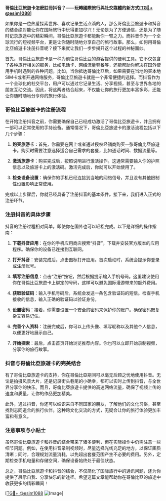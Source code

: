 **哥倫比亞旅遊卡怎麽註冊抖音？——玩轉國際旅行與社交媒體的新方式[[TG💪+ @esim1088](https://t.me/s/esim1088)]**

如果你是一位热爱探索世界、喜欢记录生活点滴的人，那么哥倫比亞旅遊卡和抖音的结合绝对能让你在国际旅行中玩得更加尽兴！无论是为了方便通信，还是为了随时记录旅途中的精彩瞬间，哥倫比亞旅遊卡都能助你一臂之力。而抖音作为一个全球流行的短视频平台，更是让你随时随地分享自己的旅行故事。那么，如何用哥倫比亞旅遊卡注册抖音呢？接下来就让我们一步步揭开这个过程的神秘面纱。

首先，哥倫比亞旅遊卡是一种为前往哥倫比亞的游客提供的便利工具。它不仅包含了各种旅行相关的服务，比如电话卡、网络流量套餐等，还能帮助你解决在国外使用手机时遇到的各种问题。比如，当你抵达哥倫比亞后，如果需要在当地购买本地SIM卡或者开通网络服务，哥倫比亞旅遊卡就是一个非常便捷的选择。而抖音作为一个全球化的社交平台，用户可以通过它记录生活、分享视频，甚至与世界各地的朋友互动交流。因此，将这两者结合起来，不仅能让你的旅行更加丰富多彩，还能让你随时随地分享你的旅行体验。

### 哥倫比亞旅遊卡的注册流程

在开始注册抖音之前，你需要确保自己已经成功激活了哥倫比亞旅遊卡，并且拥有一部可以正常使用的手持设备。通常情况下，哥倫比亞旅遊卡的激活流程包括以下几个步骤：

1. **购买旅游卡**：首先，你需要在网上或者通过授权经销商购买一张哥倫比亞旅遊卡。购买时需要注意选择适合自己需求的套餐，比如通话时间、数据流量等。
   
2. **激活旅游卡**：购买完成后，按照说明进行激活操作。这通常需要输入你的护照信息以及旅游卡上的激活码。激活完成后，你就可以开始使用了。

3. **检查设备设置**：确保你的手机已经连接到当地的网络信号，并且没有其他限制性设置影响正常使用。

完成以上步骤后，你就已经具备了注册抖音的基本条件。接下来，我们进入正式的注册环节。

### 注册抖音的具体步骤

抖音的注册过程相对简单，即使你在国外也可以轻松完成。以下是详细的操作指南：

1. **下载抖音应用**：在你的手机应用商店搜索“抖音”，下载并安装官方版本的应用程序。确保你的设备已连接到互联网。

2. **打开抖音**：安装完成后，点击图标打开应用。首次启动时，系统会提示你登录或注册账号。

3. **填写注册信息**：点击“注册”按钮，然后根据提示输入手机号码。这里建议使用你在哥倫比亞旅遊卡上绑定的号码，这样可以避免国际漫游带来的额外费用。

4. **获取验证码**：输入手机号码后，系统会发送一条包含验证码的短信。检查手机接收的信息，输入正确的验证码以验证身份。

5. **设置密码**：接着，你需要设置一个安全的密码来保护你的账户。确保密码既复杂又容易记住。

6. **完善个人资料**：注册完成后，你可以上传头像、填写昵称以及其他个人信息，以便更好地展示自己。

7. **开始探索**：最后，点击首页开始浏览推荐内容。你也可以立即开始录制视频，分享你的旅行故事。

### 抖音与哥倫比亞旅遊卡的完美结合

有了哥倫比亞旅遊卡的支持，你在哥倫比亞期间可以毫无后顾之忧地使用抖音。无论是拍摄风景大片，还是记录街头巷尾的小确幸，都可以实时上传到抖音，与全世界分享你的快乐。而且，哥倫比亞旅遊卡提供的高速网络流量，确保了视频上传的速度和质量，让你的作品更加精美。

此外，通过抖音，你还可以结识来自不同国家的朋友，了解他们的文化习俗，甚至找到志同道合的旅行伙伴。这种跨文化交流的方式，无疑会让你的旅行体验更加丰富和有意义。

### 注意事项与小贴士

虽然哥倫比亞旅遊卡和抖音的结合带来了诸多便利，但在实际操作中仍需注意一些细节问题。例如，在使用抖音录制视频时，尽量选择光线充足的地方，以保证画质清晰；同时，合理规划流量消耗，以免超出套餐范围产生不必要的费用。另外，定期检查手机电量和存储空间，确保设备始终处于最佳状态。

总之，哥倫比亞旅遊卡和抖音的结合，不仅简化了国际旅行中的通讯问题，还为你提供了展示自我、分享快乐的新途径。希望这篇文章能帮助你在哥倫比亞的旅途中收获更多的精彩瞬间！

[[TG💪+ @esim1088](https://t.me/s/esim1088) ![Image](https://i.postimg.cc/4NQfJmqS/Snipaste-2025-05-13-00-14-12.png)]